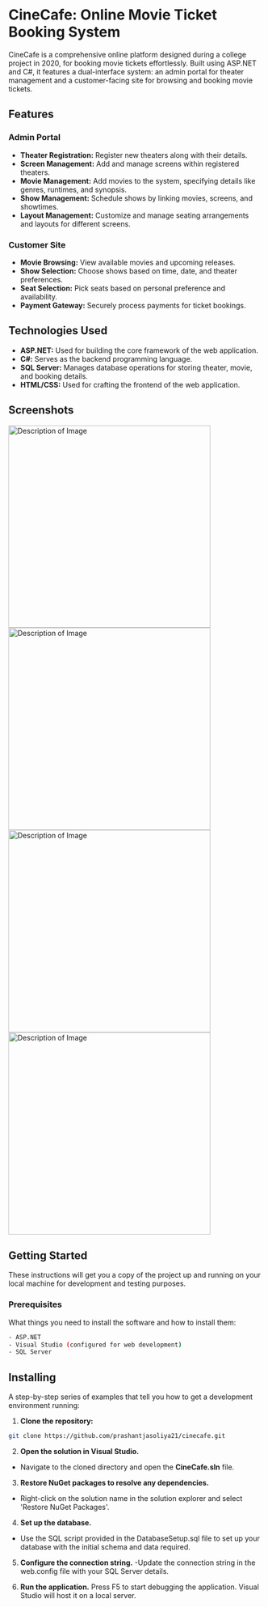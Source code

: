 # CineCafe: Online Movie Ticket Booking System

CineCafe is a comprehensive online platform designed during a college project in 2020, for booking movie tickets effortlessly. Built using ASP.NET and C#, it features a dual-interface system: an admin portal for theater management and a customer-facing site for browsing and booking movie tickets.

## Features

### Admin Portal
- **Theater Registration:** Register new theaters along with their details.
- **Screen Management:** Add and manage screens within registered theaters.
- **Movie Management:** Add movies to the system, specifying details like genres, runtimes, and synopsis.
- **Show Management:** Schedule shows by linking movies, screens, and showtimes.
- **Layout Management:** Customize and manage seating arrangements and layouts for different screens.

### Customer Site
- **Movie Browsing:** View available movies and upcoming releases.
- **Show Selection:** Choose shows based on time, date, and theater preferences.
- **Seat Selection:** Pick seats based on personal preference and availability.
- **Payment Gateway:** Securely process payments for ticket bookings.

## Technologies Used
- **ASP.NET:** Used for building the core framework of the web application.
- **C#:** Serves as the backend programming language.
- **SQL Server:** Manages database operations for storing theater, movie, and booking details.
- **HTML/CSS:** Used for crafting the frontend of the web application.

## Screenshots
<img src="https://github.com/user-attachments/assets/e11f577b-2065-4898-94ff-69b39a361c22" alt="Description of Image" width="400"/>
<img src="https://github.com/user-attachments/assets/522d836c-a77f-4d06-8bc8-e10fb0144d86" alt="Description of Image" width="400"/>
<img src="https://github.com/user-attachments/assets/2475a9a0-b5df-4776-8e45-5b51ec2322b1" alt="Description of Image" width="400"/>
<img src="https://github.com/user-attachments/assets/e55e88e2-5953-4928-a33a-f9c52be06537" alt="Description of Image" width="400"/>



## Getting Started

These instructions will get you a copy of the project up and running on your local machine for development and testing purposes.

### Prerequisites

What things you need to install the software and how to install them:

```bash
- ASP.NET
- Visual Studio (configured for web development)
- SQL Server
```

## Installing
A step-by-step series of examples that tell you how to get a development environment running:

1. **Clone the repository:**
```bash
git clone https://github.com/prashantjasoliya21/cinecafe.git
```

2. **Open the solution in Visual Studio.**
- Navigate to the cloned directory and open the **CineCafe.sln** file.


3. **Restore NuGet packages to resolve any dependencies.**
- Right-click on the solution name in the solution explorer and select 'Restore NuGet Packages'.


4. **Set up the database.**
- Use the SQL script provided in the DatabaseSetup.sql file to set up your database with the initial schema and data required.


5. **Configure the connection string.**
-Update the connection string in the web.config file with your SQL Server details.


6. **Run the application.**
Press F5 to start debugging the application. Visual Studio will host it on a local server.
